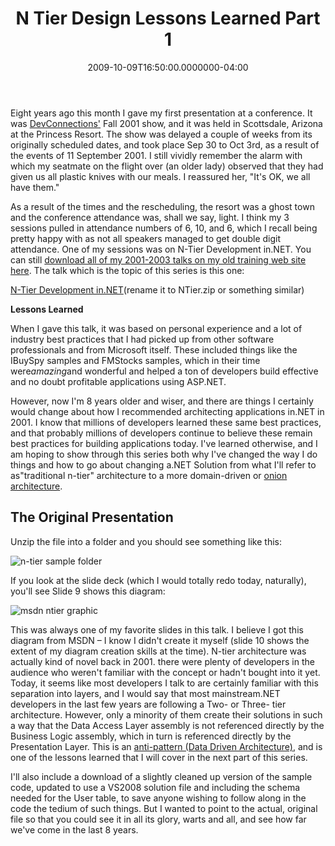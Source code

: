 ﻿---
title: N Tier Design Lessons Learned Part 1
date: "2009-10-09T16:50:00.0000000-04:00"
description: Eight years ago this month I gave my first presentation at a
featuredImage: img/n-tier-design-lessons-learned-part-1-featured.png
---

Eight years ago this month I gave my first presentation at a conference. It was [DevConnections'](http://devconnections.com/) Fall 2001 show, and it was held in Scottsdale, Arizona at the Princess Resort. The show was delayed a couple of weeks from its originally scheduled dates, and took place Sep 30 to Oct 3rd, as a result of the events of 11 September 2001. I still vividly remember the alarm with which my seatmate on the flight over (an older lady) observed that they had given us all plastic knives with our meals. I reassured her, "It's OK, we all have them."

As a result of the times and the rescheduling, the resort was a ghost town and the conference attendance was, shall we say, light. I think my 3 sessions pulled in attendance numbers of 6, 10, and 6, which I recall being pretty happy with as not all speakers managed to get double digit attendance. One of my sessions was on N-Tier Development in.NET. You can still [download all of my 2001-2003 talks on my old training web site here](http://aspsmith.com/DesktopDefault.aspx?tabindex=3&tabid=9). The talk which is the topic of this series is this one:

[N-Tier Development in.NET](http://aspsmith.com/DesktopModules/ViewDocument.aspx?DocumentID=17)(rename it to NTier.zip or something similar)



**Lessons Learned**

When I gave this talk, it was based on personal experience and a lot of industry best practices that I had picked up from other software professionals and from Microsoft itself. These included things like the IBuySpy samples and FMStocks samples, which in their time were*amazing*and wonderful and helped a ton of developers build effective and no doubt profitable applications using ASP.NET.

However, now I'm 8 years older and wiser, and there are things I certainly would change about how I recommended architecting applications in.NET in 2001. I know that millions of developers learned these same best practices, and that probably millions of developers continue to believe these remain best practices for building applications today. I've learned otherwise, and I am hoping to show through this series both why I've changed the way I do things and how to go about changing a.NET Solution from what I'll refer to as"traditional n-tier" architecture to a more domain-driven or [onion architecture](http://jeffreypalermo.com/blog/the-onion-architecture-part-1).

## The Original Presentation

Unzip the file into a folder and you should see something like this:

![n-tier sample folder](/img/ntier-sample-folder.png)

If you look at the slide deck (which I would totally redo today, naturally), you'll see Slide 9 shows this diagram:

![msdn ntier graphic](/img/msdn-ntier-graphic.gif)

This was always one of my favorite slides in this talk. I believe I got this diagram from MSDN – I know I didn't create it myself (slide 10 shows the extent of my diagram creation skills at the time). N-tier architecture was actually kind of novel back in 2001. there were plenty of developers in the audience who weren't familiar with the concept or hadn't bought into it yet. Today, it seems like most developers I talk to are certainly familiar with this separation into layers, and I would say that most mainstream.NET developers in the last few years are following a Two- or Three- tier architecture. However, only a minority of them create their solutions in such a way that the Data Access Layer assembly is not referenced directly by the Business Logic assembly, which in turn is referenced directly by the Presentation Layer. This is an [anti-pattern (Data Driven Architecture)](/principles-patterns-and-practices-of-mediocre-programming), and is one of the lessons learned that I will cover in the next part of this series.

I'll also include a download of a slightly cleaned up version of the sample code, updated to use a VS2008 solution file and including the schema needed for the User table, to save anyone wishing to follow along in the code the tedium of such things. But I wanted to point to the actual, original file so that you could see it in all its glory, warts and all, and see how far we've come in the last 8 years.

